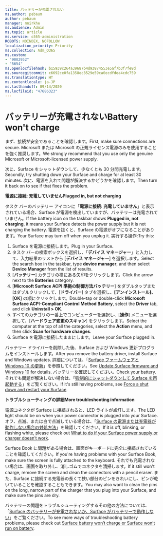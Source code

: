 ```yaml
---
title: バッテリーが充電されない
ms.author: pebaum
author: pebaum
manager: mnirkhe
ms.audience: Admin
ms.topic: article
ms.service: o365-administration
ROBOTS: NOINDEX, NOFOLLOW
localization_priority: Priority
ms.collection: Adm_O365
ms.custom:
- "9002952"
- "5654"
ms.openlocfilehash: b15939c264a39687b4d93874553e5af7b3f7fe8d
ms.sourcegitcommit: c6692ce0fa1358ec3529e59ca0ecdfdea4cdc759
ms.translationtype: HT
ms.contentlocale: ja-JP
ms.lasthandoff: 09/14/2020
ms.locfileid: "47686323"
---
```

# <a name="battery-wont-charge"></a><span data-ttu-id="8d1bb-102">バッテリーが充電されない</span><span class="sxs-lookup"><span data-stu-id="8d1bb-102">Battery won't charge</span></span>

<span data-ttu-id="8d1bb-103">まず、接続が安全であることを確認します。</span><span class="sxs-lookup"><span data-stu-id="8d1bb-103">First, make sure connections are secure.</span></span> <span data-ttu-id="8d1bb-104">Microsoft または Microsoft の正規ライセンス電源のみを使用することを強く推奨します。</span><span class="sxs-lookup"><span data-stu-id="8d1bb-104">We strongly recommend that you use only the genuine Microsoft or Microsoft-licensed power supply.</span></span>

<span data-ttu-id="8d1bb-105">次に、Surface をシャットダウンして、少なくとも 30 分間充電します。</span><span class="sxs-lookup"><span data-stu-id="8d1bb-105">Secondly, try shutting down your Surface and charge for at least 30 minutes.</span></span> <span data-ttu-id="8d1bb-106">次に、電源を入れて問題が解決するかどうかを確認します。</span><span class="sxs-lookup"><span data-stu-id="8d1bb-106">Then turn it back on to see if that fixes the problem.</span></span>

<span data-ttu-id="8d1bb-107">**電源に接続: 充電していません**</span><span class="sxs-lookup"><span data-stu-id="8d1bb-107">**Plugged in, but not charging**</span></span>

<span data-ttu-id="8d1bb-108">タスク バーのバッテリー アイコンに「**電源に接続: 充電していません**」と表示されている場合、Surface が電源を検出していますが、バッテリーは充電されていません。</span><span class="sxs-lookup"><span data-stu-id="8d1bb-108">If the battery icon on the taskbar shows **Plugged in, not charging**, it means your Surface detects the power supply but it is not charging the battery.</span></span> <span data-ttu-id="8d1bb-109">電源を抜くと、Surface の電源がオフになることがあります。</span><span class="sxs-lookup"><span data-stu-id="8d1bb-109">Your Surface may turn off when you unplug it.</span></span> <span data-ttu-id="8d1bb-110">実行する操作:</span><span class="sxs-lookup"><span data-stu-id="8d1bb-110">Try this:</span></span>

1. <span data-ttu-id="8d1bb-111">Surface を電源に接続します。</span><span class="sxs-lookup"><span data-stu-id="8d1bb-111">Plug in your Surface.</span></span>
2. <span data-ttu-id="8d1bb-112">タスク バーの検索ボックスを選択し、「**デバイス マネージャー**」と入力して、入力結果のリストから [**デバイス マネージャー**] を選択します。</span><span class="sxs-lookup"><span data-stu-id="8d1bb-112">Select the search box in the taskbar, type **device manager**, and then select **Device Manager** from the list of results.</span></span>
3. <span data-ttu-id="8d1bb-113">[**バッテリー**] カテゴリの横にある矢印をクリックします。</span><span class="sxs-lookup"><span data-stu-id="8d1bb-113">Click the arrow next to the **Batteries** category.</span></span>
4. <span data-ttu-id="8d1bb-114">[**Microsoft Surface ACPI 準拠の制御方法バッテリー**] をダブルタップまたはダブルクリックして、[**ドライバー**] タブを選択し、**[アンインストール]、[OK]** の順にクリックします。</span><span class="sxs-lookup"><span data-stu-id="8d1bb-114">Double-tap or double-click **Microsoft Surface ACPI-Compliant Control Method Battery**, select the **Driver** tab, and click **Uninstall > OK**.</span></span>
5. <span data-ttu-id="8d1bb-115">すべてのカテゴリの一番上でコンピューターを選択し、[**操作**] メニューを選択して、[**ハードウェア変更のスキャン**] をクリックします。</span><span class="sxs-lookup"><span data-stu-id="8d1bb-115">Select the computer at the top of all the categories, select the **Action** menu, and then click **Scan for hardware changes**.</span></span>
6. <span data-ttu-id="8d1bb-116">Surface を電源に接続したままにします。</span><span class="sxs-lookup"><span data-stu-id="8d1bb-116">Leave your Surface plugged in.</span></span>

<span data-ttu-id="8d1bb-117">バッテリー ドライバーを削除した後、Surface および Windows 更新プログラムをインストールします。</span><span class="sxs-lookup"><span data-stu-id="8d1bb-117">After you remove the battery driver, install Surface and Windows updates.</span></span> <span data-ttu-id="8d1bb-118">詳細については、「[Surface ファームウェアと Windows 10 の更新](https://support.microsoft.com/help/4023505)」を参照してください。</span><span class="sxs-lookup"><span data-stu-id="8d1bb-118">See [Update Surface firmware and Windows 10](https://support.microsoft.com/help/4023505) for details.</span></span> <span data-ttu-id="8d1bb-119">バッテリーを確認してください。</span><span class="sxs-lookup"><span data-stu-id="8d1bb-119">Check your battery.</span></span> <span data-ttu-id="8d1bb-120">それでも問題が解決しない場合は、「[強制的にシャットダウンして Surface を再起動する](https://support.microsoft.com/help/4036280/surface-force-a-shut-down-and-restart-your-surface)」をご覧ください。</span><span class="sxs-lookup"><span data-stu-id="8d1bb-120">If it's still having problems, see [Force a shut down and restart your Surface](https://support.microsoft.com/help/4036280/surface-force-a-shut-down-and-restart-your-surface).</span></span>

<span data-ttu-id="8d1bb-121">**トラブルシューティングの詳細**</span><span class="sxs-lookup"><span data-stu-id="8d1bb-121">**More troubleshooting information**</span></span>

<span data-ttu-id="8d1bb-122">電源コネクタが Surface に接続されると、LED ライトが点灯します。</span><span class="sxs-lookup"><span data-stu-id="8d1bb-122">The LED light should be on when your power connector is plugged into your Surface.</span></span> <span data-ttu-id="8d1bb-123">オフ、点滅、または白で点滅している場合は、「[Surface の電源または充電器が動作しない場合の対処方法](https://support.microsoft.com/help/4484763/surface-fix-issues-with-your-power-supply)」を確認してください。</span><span class="sxs-lookup"><span data-stu-id="8d1bb-123">If it is off, blinking, or flashing white, please check out [What to do if your Surface power supply or charger doesn’t work](https://support.microsoft.com/help/4484763/surface-fix-issues-with-your-power-supply).</span></span> 

<span data-ttu-id="8d1bb-124">Surface Book に問題がある場合は、画面がキーボードに完全に接続されていることを確認してください。</span><span class="sxs-lookup"><span data-stu-id="8d1bb-124">If you're having problems with your Surface Book, make sure the screen is fully attached to the keyboard.</span></span> <span data-ttu-id="8d1bb-125">それでも充電されない場合は、画面を取り外し、消しゴムでコネクタを清掃します。</span><span class="sxs-lookup"><span data-stu-id="8d1bb-125">If it still won't charge, remove the screen and clean the connectors with a pencil eraser.</span></span> <span data-ttu-id="8d1bb-126">また、Surface に接続する充電器の長くて狭い部分のピンをきれいにし、ピンが乾いていることを確認することもできます。</span><span class="sxs-lookup"><span data-stu-id="8d1bb-126">You may also want to clean the pins on the long, narrow part of the charger that you plug into your Surface, and make sure the pins are dry.</span></span>

<span data-ttu-id="8d1bb-127">バッテリーの問題をトラブルシューティングするその他の方法については、「[Surface のバッテリーが充電されないか、Surface がバッテリーで動作しない](https://support.microsoft.com/help/4023536/surface-surface-battery-wont-charge)」をご覧ください。</span><span class="sxs-lookup"><span data-stu-id="8d1bb-127">To see more ways of troubleshooting battery problems, please check out [Surface battery won’t charge or Surface won’t run on battery](https://support.microsoft.com/help/4023536/surface-surface-battery-wont-charge).</span></span>
